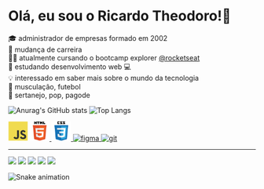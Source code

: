 # Olá, eu sou o Ricardo Theodoro!👋

🎓 administrador de empresas formado em 2002
<br/>🔭 mudança de carreira
<br/>👨‍🚀 atualmente cursando o bootcamp explorer <a href="https://github.com/Rocketseat" target="_blank">@rocketseat</a>
<br/>🌱 estudando desenvolvimento web 💻
<br/>💡 interessado em saber mais sobre o mundo da tecnologia
<br/>🏅 musculação, futebol
<br/>🎵 sertanejo, pop, pagode


![Anurag's GitHub stats](https://github-readme-stats.vercel.app/api?username=Rictheodoro&show_icons=true&theme=highcontrast) ![Top Langs](https://github-readme-stats.vercel.app/api/top-langs/?username=Rictheodoro&layout=compact&theme=highcontrast)

<div style="display: inline_block">

<a href="https://developer.mozilla.org/en-US/docs/Web/JavaScript" target="_blank"> <img src="https://raw.githubusercontent.com/devicons/devicon/master/icons/javascript/javascript-original.svg" alt="javascript" width="40" height="40"/></a>
<a href="https://www.w3.org/html/" target="_blank"> <img src="https://raw.githubusercontent.com/devicons/devicon/master/icons/html5/html5-original-wordmark.svg" alt="html5" width="40" height="40"/> </a> 
<a href="https://www.w3schools.com/css/" target="_blank"> <img src="https://raw.githubusercontent.com/devicons/devicon/master/icons/css3/css3-original-wordmark.svg" alt="css3" width="40" height="40"/> </a>
<a href="https://www.figma.com/" target="_blank"> <img src="https://www.vectorlogo.zone/logos/figma/figma-icon.svg" alt="figma" width="40" height="40"/> </a> 
<a href="https://git-scm.com/" target="_blank"> <img src="https://www.vectorlogo.zone/logos/git-scm/git-scm-icon.svg" alt="git" width="40" height="40"/> </a>


</div>

<hr>

[<img src = "https://img.shields.io/badge/instagram-%23E4405F.svg?&style=for-the-badge&logo=instagram&logoColor=white">](https://www.instagram.com/ric.theodoro/) [<img src="https://img.shields.io/badge/linkedin-%230077B5.svg?&style=for-the-badge&logo=linkedin&logoColor=white" />](https://www.linkedin.com/in/ricardo-theodoro/) [<img src="https://img.shields.io/badge/Codepen-000000?style=for-the-badge&logo=codepen&logoColor=white" />](https://codepen.io/rictheo) [<img src="https://img.shields.io/badge/-gmail-2EC866?style=for-the-badge&logo=gmail&logoColor=white" />](mailto:theodororic@gmail.com)  <a href="https://discord.gg/953783176474538037" target="_blank"><img src="https://img.shields.io/badge/Discord-7289DA?style=for-the-badge&logo=discord&logoColor=white" target="_blank"></a> 

![Snake animation](https://github.com/codethi/codethi/blob/output/github-contribution-grid-snake.svg)


